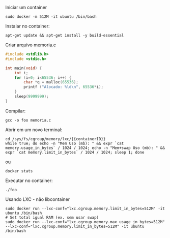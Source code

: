Iniciar um container
```{r, engine='bash', count_lines}
sudo docker -m 512M -it ubuntu /bin/bash
```

Instalar no container:
```{r, engine='bash', count_lines}
apt-get update && apt-get install -y build-essential
```

Criar arquivo memoria.c
```C
#include <stdlib.h>
#include <stdio.h>

int main(void) {
    int i;
    for (i=0; i<65536; i++) {
        char *q = malloc(65536);
        printf ("Alocado: %ld\n", 65536*i);
    }
    sleep(9999999);
}
```
Compilar:
```{r, engine='bash', count_lines}
gcc -o foo memoria.c
```
Abrir em um novo terminal:
```{r, engine='bash', count_lines}
cd /sys/fs/cgroup/memory/lxc/{{containerID}}
while true; do echo -n "Mem Uso (mb): " && expr `cat memory.usage_in_bytes` / 1024 / 1024; echo -n "Mem+swap Uso (mb): " && expr `cat memory.limit_in_bytes` / 1024 / 1024; sleep 1; done
```
ou
```{r, engine='bash', count_lines}
docker stats
```

Executar no container:
```{r, engine='bash', count_lines}
./foo
```

Usando LXC - não libcontainer
```{r, engine='bash', count_lines}
sudo docker run --lxc-conf="lxc.cgroup.memory.limit_in_bytes=512M" -it ubuntu /bin/bash
# Set total igual RAM (ex. sem usar swap)
sudo docker run --lxc-conf="lxc.cgroup.memory.max_usage_in_bytes=512M" --lxc-conf="lxc.cgroup.memory.limit_in_bytes=512M" -it ubuntu /bin/bash
```
